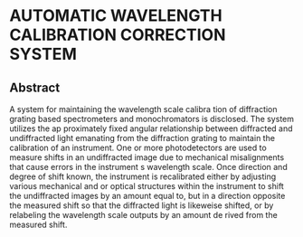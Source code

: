 # AUTOMATIC WAVELENGTH CALIBRATION CORRECTION SYSTEM

## Abstract
A system for maintaining the wavelength scale calibra tion of diffraction grating based spectrometers and monochromators is disclosed. The system utilizes the ap proximately fixed angular relationship between diffracted and undiffracted light emanating from the diffraction grating to maintain the calibration of an instrument. One or more photodetectors are used to measure shifts in an undiffracted image due to mechanical misalignments that cause errors in the instrument s wavelength scale. Once direction and degree of shift known, the instrument is recalibrated either by adjusting various mechanical and or optical structures within the instrument to shift the undiffracted images by an amount equal to, but in a direction opposite the measured shift so that the diffracted light is likeweise shifted, or by relabeling the wavelength scale outputs by an amount de rived from the measured shift.